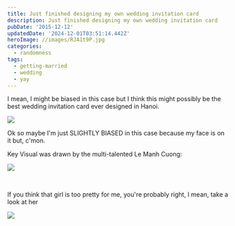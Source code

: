 ```yaml
---
title: Just finished designing my own wedding invitation card
description: Just finished designing my own wedding invitation card
pubDate: '2015-12-12'
updatedDate: '2024-12-01T03:51:14.442Z'
heroImage: //images/RJA1t9P.jpg
categories:
  - randomness
tags:
  - getting-married
  - wedding
  - yay
---
```


I mean, I might be biased in this case but I think this might possibly be the best wedding invitation card ever designed in Hanoi.

![](/blog/images/RJA1t9P.jpg)

Ok so maybe I'm just SLIGHTLY BIASED in this case because my face is on it but, c'mon.

Key Visual was drawn by the multi-talented Le Manh Cuong:

<!--more-->

![](/images/pTDwAP5.png)

 

If you think that girl is too pretty for me, you're probably right, I mean, take a look at her

![](/images/rFZHo3Z.jpg)
